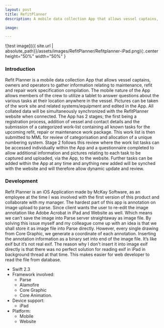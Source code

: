 ```yaml
---
layout: post
title: RefitPlanner
description: A mobile data collection App that allows vessel captains, owners and operators to gather information relating to maintenance, refit and repair work specification compilation.

image:

---
```


![test image]({{ site.url | absolute_path}}/assets/images/RefitPlanner/Refitplanner-iPad.png){:.center height="50%" width="50%" }

### Introduction

Refit Planner is a mobile data collection App that allows vessel captains, owners and operators to gather information relating to maintenance, refit and repair work specification compilation. The mobile nature of the App allows members of the crew to utilize a tablet to answer questions about the various tasks at their location anywhere in the vessel. Pictures can be taken of the work site and related systems/equipment and edited in the App. All collated data will be simultaneously synchronized with the RefitPlanner website when connected.
The App has 2 stages; the first being a registration process, addition of vessel and contact details and the submission of a categorized work-list containing all known tasks for the upcoming refit, repair or maintenance work package. This work list is then submitted to MML for review of categorisation and allocation of a unique numbering system. Stage 2 follows this review where the work list tasks can be accessed individually within the App and a questionnaire completed to allow additional information and pictures relating to each task to be captured and uploaded, via the App, to the website. Further tasks can be added within the App at any time and anything new added will be synched with the website and will therefore allow dynamic update and review.

### Development

Refit Planner is an iOS Application made by McKay Software, as an employee at the time I was involved with the first version of this product and collaborate with my manager. The hardest part of this app is annotation on image upload to parse. Since client wants the user to re-edit the image annotation like Adobe Acrobat in iPad and Website as well. Which means we can’t save the image into Parse server straightaway as image file. By solving this issue myself and my colleague come up with an idea is that we shall store it as image file into Parse directly. However, every single drawing from Core Graphic, we generate a coordinate of each annotation. Inserting the annotation information as a binary set into end of the image file. It’s like exif but it’s not real exif. The reason why I don't insert it into image exif directly is that there was no perfect solution for reading exif in iPad in background thread at that time. This makes easier for web developer to read the file from database.

- Swift 2.3
- Framework involved:
  - Parse
  - Alamofire
  - Core Graphic
  - Core Animation.
- Device support:
  - iPad
- Platform:
  - Mobile
  - Website
